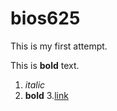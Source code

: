 # bios625

This is my first attempt.

This is **bold** text.
 1. _italic_
 2. **bold** 
 3.[link](http://www.google.com)
